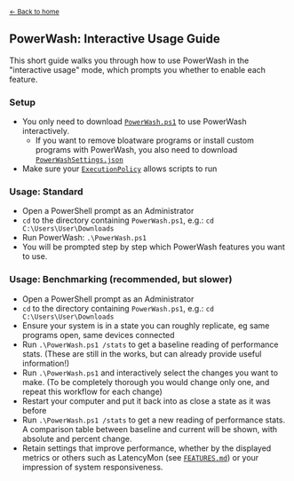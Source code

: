 <sup>[← Back to home](https://github.com/UniverseCraft/WindowsPowerWash/tree/main/README.md)</sup>

## PowerWash: Interactive Usage Guide
This short guide walks you through how to use PowerWash in the "interactive usage" mode, which prompts you whether to enable each feature.

### Setup
- You only need to download [`PowerWash.ps1`](https://github.com/UniverseCraft/WindowsPowerWash/tree/main/PowerWash.ps1) to use PowerWash interactively.
  - If you want to remove bloatware programs or install custom programs with PowerWash, you also need to download [`PowerWashSettings.json`](https://github.com/UniverseCraft/WindowsPowerWash/tree/main/PowerWashSettings.json)
- Make sure your [`ExecutionPolicy`](https://learn.microsoft.com/en-us/powershell/module/microsoft.powershell.security/set-executionpolicy?view=powershell-7.3) allows scripts to run

### Usage: Standard
- Open a PowerShell prompt as an Administrator
- `cd` to the directory containing `PowerWash.ps1`, e.g.: `cd C:\Users\User\Downloads`
- Run PowerWash: `.\PowerWash.ps1`
- You will be prompted step by step which PowerWash features you want to use.

### Usage: Benchmarking (recommended, but slower)
- Open a PowerShell prompt as an Administrator
- `cd` to the directory containing `PowerWash.ps1`, e.g.: `cd C:\Users\User\Downloads`
- Ensure your system is in a state you can roughly replicate, eg same programs open, same devices connected
- Run `.\PowerWash.ps1 /stats` to get a baseline reading of performance stats. (These are still in the works, but can already provide useful information!)
- Run `.\PowerWash.ps1` and interactively select the changes you want to make. (To be completely thorough you would change only one, and repeat this workflow for each change)
- Restart your computer and put it back into as close a state as it was before
- Run `.\PowerWash.ps1 /stats` to get a new reading of performance stats. A comparison table between baseline and current will be shown, with absolute and percent change.
- Retain settings that improve performance, whether by the displayed metrics or others such as LatencyMon (see [`FEATURES.md`](https://github.com/UniverseCraft/WindowsPowerWash/tree/main/FEATURES.md)) or your impression of system responsiveness.
